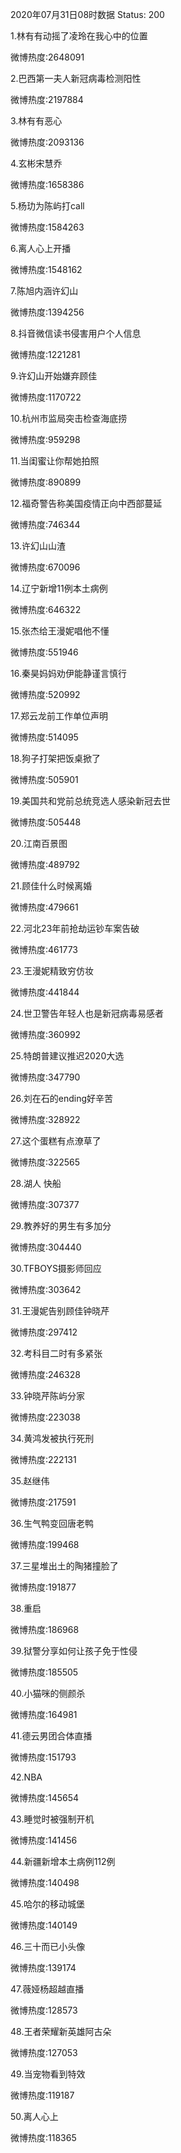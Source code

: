 2020年07月31日08时数据
Status: 200

1.林有有动摇了凌玲在我心中的位置

微博热度:2648091

2.巴西第一夫人新冠病毒检测阳性

微博热度:2197884

3.林有有恶心

微博热度:2093136

4.玄彬宋慧乔

微博热度:1658386

5.杨玏为陈屿打call

微博热度:1584263

6.离人心上开播

微博热度:1548162

7.陈旭内涵许幻山

微博热度:1394256

8.抖音微信读书侵害用户个人信息

微博热度:1221281

9.许幻山开始嫌弃顾佳

微博热度:1170722

10.杭州市监局突击检查海底捞

微博热度:959298

11.当闺蜜让你帮她拍照

微博热度:890899

12.福奇警告称美国疫情正向中西部蔓延

微博热度:746344

13.许幻山山渣

微博热度:670096

14.辽宁新增11例本土病例

微博热度:646322

15.张杰给王漫妮唱他不懂

微博热度:551946

16.秦昊妈妈劝伊能静谨言慎行

微博热度:520992

17.郑云龙前工作单位声明

微博热度:514095

18.狗子打架把饭桌掀了

微博热度:505901

19.美国共和党前总统竞选人感染新冠去世

微博热度:505448

20.江南百景图

微博热度:489792

21.顾佳什么时候离婚

微博热度:479661

22.河北23年前抢劫运钞车案告破

微博热度:461773

23.王漫妮精致穷仿妆

微博热度:441844

24.世卫警告年轻人也是新冠病毒易感者

微博热度:360992

25.特朗普建议推迟2020大选

微博热度:347790

26.刘在石的ending好辛苦

微博热度:328922

27.这个蛋糕有点潦草了

微博热度:322565

28.湖人 快船

微博热度:307377

29.教养好的男生有多加分

微博热度:304440

30.TFBOYS摄影师回应

微博热度:303642

31.王漫妮告别顾佳钟晓芹

微博热度:297412

32.考科目二时有多紧张

微博热度:246328

33.钟晓芹陈屿分家

微博热度:223038

34.黄鸿发被执行死刑

微博热度:222131

35.赵继伟

微博热度:217591

36.生气鸭变回唐老鸭

微博热度:199468

37.三星堆出土的陶猪撞脸了

微博热度:191877

38.重启

微博热度:186968

39.狱警分享如何让孩子免于性侵

微博热度:185505

40.小猫咪的侧颜杀

微博热度:164981

41.德云男团合体直播

微博热度:151793

42.NBA

微博热度:145654

43.睡觉时被强制开机

微博热度:141456

44.新疆新增本土病例112例

微博热度:140498

45.哈尔的移动城堡

微博热度:140149

46.三十而已小头像

微博热度:139174

47.薇娅杨超越直播

微博热度:128573

48.王者荣耀新英雄阿古朵

微博热度:127053

49.当宠物看到特效

微博热度:119187

50.离人心上

微博热度:118365

